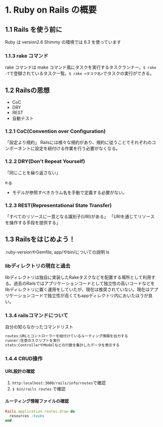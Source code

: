 # 1. Ruby on Rails の概要

## 1.1 Rails を使う前に

Ruby は version2.6
Shimmy の環境では 6.3 を使っています

### 1.1.3 rake コマンド

rake コマンドは make コマンド風にタスクを実行するタスクランナー。`$ rake -T`で登録されているタスク一覧。`$ rake <タスク名>`でタスクの実行ができる。

## 1.2 Railsの思想
- CoC
- DRY
- REST
- 自動テスト

### 1.2.1 CoC(Convention over Configuration)
「設定より規約」
Railsには様々な規約があり、規約に従うことでそれぞれのコンポーネントに設定を紐付ける作業を行う必要がなくなる。

### 1.2.2 DRY(Don't Repeat Yourself)
「同じことを繰り返さない」

e.g.
- モデルが参照すべきカラム名を手動で定義する必要がない。

### 1.2.3 REST(Representational State Transfer)
「すべてのリソースに一意となる識別子(URI)がある」
「URIを通じてリソースを操作する手段を提供する」

## 1.3 Railsをはじめよう！
.ruby-versionやGemfile, app/やbin/についての説明
ls

### libディレクトリの現在と過去
libディレクトリは独自に実装したRakeタスクなどを配置する場所として利用する。過去のRailsではアプリケーションコードとして独立性の高いコードなどをlibディレクトリに置く運用をしていたが、現在は推奨されていない。現在はアプリケーションコードで独立性が高くてもappディレクトリ内においたほうが良い。

### 1.3.4 railsコマンドについて
自分の知らなかったコマンドリスト
```bash
routes:URLとコントローラーを紐付けているルーティング情報を出力する
runner:任意のスクリプトを実行
stats:ControllerやModelなどの行数を集計したデータを表示する
```

### 1.4.4 CRUD操作
#### URL設計の確認
1. `http:localhost:3000/rails/info/routes`で確認
2. `$ bin/rails routes` で確認

#### ルーティング情報ファイルの確認

```:config/routes.rb
Rails.application.routes.draw do
  resources :tasks
end
```

